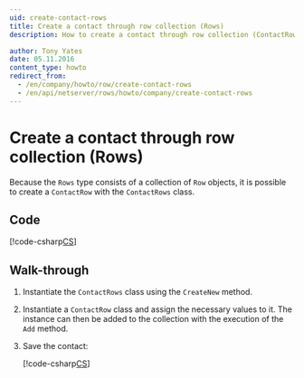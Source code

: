 ```yaml
---
uid: create-contact-rows
title: Create a contact through row collection (Rows)
description: How to create a contact through row collection (ContactRows).

author: Tony Yates
date: 05.11.2016
content_type: howto
redirect_from:
  - /en/company/howto/row/create-contact-rows
  - /en/api/netserver/rows/howto/company/create-contact-rows
---
```


# Create a contact through row collection (Rows)

Because the `Rows` type consists of a collection of `Row` objects, it is possible to create a `ContactRow` with the `ContactRows` class.

## Code

[!code-csharp[CS](includes/create-contact-rows.cs)]

## Walk-through

1. Instantiate the `ContactRows` class using the `CreateNew` method.

2. Instantiate a `ContactRow` class and assign the necessary values to it. The instance can then be added to the collection with the execution of the `Add` method.

3. Save the contact:

    [!code-csharp[CS](includes/create-contact-rows.cs?range=14,16)]
